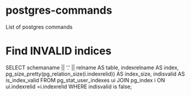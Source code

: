# postgres-commands
List of postgres commands

# Find INVALID indices

SELECT schemaname || '.' || relname AS table, indexrelname AS index, pg_size_pretty(pg_relation_size(i.indexrelid)) AS index_size, indisvalid AS is_index_valid
FROM pg_stat_user_indexes ui 
   JOIN pg_index i ON ui.indexrelid =i.indexrelid WHERE 
    indisvalid is false; 
    
